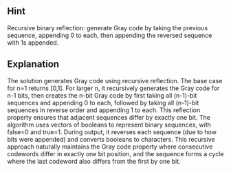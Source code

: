 ## Hint
Recursive binary reflection: generate Gray code by taking the previous sequence, appending 0 to each, then appending the reversed sequence with 1s appended.

## Explanation
The solution generates Gray code using recursive reflection. The base case for n=1 returns [0,1]. For larger n, it recursively generates the Gray code for n-1 bits, then creates the n-bit Gray code by first taking all (n-1)-bit sequences and appending 0 to each, followed by taking all (n-1)-bit sequences in reverse order and appending 1 to each. This reflection property ensures that adjacent sequences differ by exactly one bit. The algorithm uses vectors of booleans to represent binary sequences, with false=0 and true=1. During output, it reverses each sequence (due to how bits were appended) and converts booleans to characters. This recursive approach naturally maintains the Gray code property where consecutive codewords differ in exactly one bit position, and the sequence forms a cycle where the last codeword also differs from the first by one bit.
